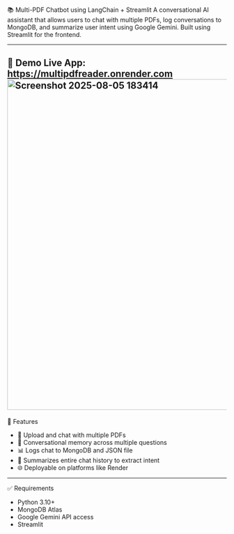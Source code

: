  📚 Multi-PDF Chatbot using LangChain + Streamlit
A conversational AI assistant that allows users to chat with multiple PDFs, log conversations to MongoDB, and summarize user intent using Google Gemini. Built using Streamlit for the frontend.

---

🚀 Demo
 Live App: https://multipdfreader.onrender.com
<img width="1854" height="759" alt="Screenshot 2025-08-05 183414" src="https://github.com/user-attachments/assets/7eb7ec1d-4d74-44b1-bc88-d2c56d5df476" />
---

 🚀 Features

- 📄 Upload and chat with multiple PDFs
- 💬 Conversational memory across multiple questions 
- 📊 Logs chat to MongoDB and JSON file 
- 📝 Summarizes entire chat history to extract intent
- 🌐 Deployable on platforms like Render

---

✅ Requirements

- Python 3.10+
- MongoDB Atlas 
- Google Gemini API access
- Streamlit
